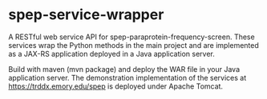 # spep-service-wrapper
A RESTful web service API for spep-paraprotein-frequency-screen.
These services wrap the Python methods in the main project and are implemented as a JAX-RS application deployed in a Java application server.

Build with maven (mvn package) and deploy the WAR file in your Java application server.
The demonstration implementation of the services at https://trddx.emory.edu/spep is deployed under Apache Tomcat.
